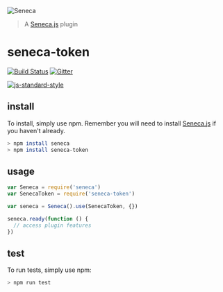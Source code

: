 ![Seneca](http://senecajs.org/files/assets/seneca-logo.png)
> A [Seneca.js][] plugin

# seneca-token

[![Build Status][travis-badge]][travis-url]
[![Gitter][gitter-badge]][gitter-url]

[![js-standard-style][standard-badge]][standard-style]

## install

To install, simply use npm. Remember you will need to install [Seneca.js][] if you haven't already.

```sh
> npm install seneca
> npm install seneca-token
```


## usage

```js
var Seneca = require('seneca')
var SenecaToken = require('seneca-token')

var seneca = Seneca().use(SenecaToken, {})

seneca.ready(function () {
  // access plugin features
})
```


## test

To run tests, simply use npm:

```sh
> npm run test
```


[Seneca.js]: https://www.npmjs.com/package/seneca
[travis-badge]: https://travis-ci.org/timugz/seneca-token.svg
[travis-url]: https://travis-ci.org/timugz/seneca-token
[gitter-badge]: https://badges.gitter.im/Join%20Chat.svg
[gitter-url]: https://gitter.im/timugz/seneca-plugins
[standard-badge]: https://raw.githubusercontent.com/feross/standard/master/badge.png
[standard-style]: https://github.com/feross/standard
